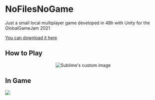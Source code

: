 # NoFilesNoGame
Just a small local multiplayer game developed in 48h with Unity for the GlobalGameJam 2021

[You can download it here](https://skipha.itch.io/nofilesnogame)

## How to Play
<p align="center">
  <img src="https://img.itch.zone/aW1hZ2UvOTAyNzg3LzUwOTc4MjMucG5n/original/%2Fza8bi.png" alt="Sublime's custom image"/>
</p>

## In Game
![](https://img.itch.zone/aW1hZ2UvOTAyNzg3LzUwOTc0NTcucG5n/original/4h3gjC.png)

